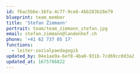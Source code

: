 ```yaml
---
id: f6ac5bbe-16fa-4c77-9ce6-4bb283b28e79
blueprint: team_member
title: 'Stefan Zimmann'
portrait: team/team_zimmann_stefan.jpg
email: stefan.zimmann@landenhof.ch
phone: '+41 62 737 05 17'
functions:
  - leiter-sozialpaedagogik
updated_by: 04e1ae9a-6ef8-4ba0-931b-7cd69cc0d3a2
updated_at: 1675786822
---
```

